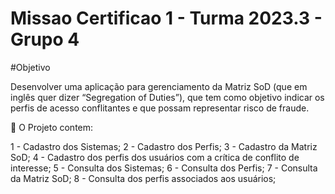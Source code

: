 # Missao Certificao 1 - Turma 2023.3 - Grupo 4

#Objetivo

Desenvolver uma aplicação para gerenciamento da Matriz SoD (que em inglês quer dizer “Segregation of Duties”), que tem como objetivo indicar os perfis de acesso conflitantes e que possam representar risco de fraude.

📝 O Projeto contem: 

1 - Cadastro dos Sistemas;
2 - Cadastro dos Perfis;
3 - Cadastro da Matriz SoD;
4 - Cadastro dos perfis dos usuários com a crítica de conflito de interesse;
5 - Consulta dos Sistemas;
6 - Consulta dos Perfis;
7 - Consulta da Matriz SoD;
8 - Consulta dos perfis associados aos usuários;
